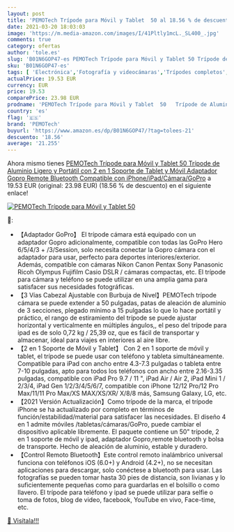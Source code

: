 ```yaml
---
layout: post
title: 'PEMOTech Trípode para Móvil y Tablet  50 al 18.56 % de descuento'
date: 2021-03-20 18:03:03
image: 'https://m.media-amazon.com/images/I/41Pltly1mcL._SL400_.jpg'
comments: true
category: ofertas
author: 'tole.es'
slug: 'B01N6GOP47-es PEMOTech Trípode para Móvil y Tablet 50 Trípode de...'
sku: 'B01N6GOP47-es'
tags: [ 'Electrónica','Fotografía y videocámaras','Trípodes completos','Trípodes y monopies','bluetooth','móvil','pemotech','tablet', ]
actualPrice: 19.53 EUR
currency: EUR
price: 19.53
comparePrice: 23.98 EUR
prodname: 'PEMOTech Trípode para Móvil y Tablet  50   Trípode de Aluminio  Ligero y Portátil con 2 en 1 Soporte de Tablet y Móvil  Adaptador Gopro  Remote Bluetooth  Compatible con iPhone/iPad/Cámara/GoPro'
country: 'es'
flag: '🇪🇸'
brand: 'PEMOTech'
buyurl: 'https://www.amazon.es/dp/B01N6GOP47/?tag=tolees-21'
descuento: '18.56'
average: '21.255'
---
```


Ahora mismo tienes [PEMOTech Trípode para Móvil y Tablet  50   Trípode de Aluminio  Ligero y Portátil con 2 en 1 Soporte de Tablet y Móvil  Adaptador Gopro  Remote Bluetooth  Compatible con iPhone/iPad/Cámara/GoPro](https://www.amazon.es/dp/B01N6GOP47/?tag=tolees-21) a 19.53 EUR (original: 23.98 EUR) (18.56 %  de descuento) en el siguiente enlace!

[![PEMOTech Trípode para Móvil y Tablet  50](https://m.media-amazon.com/images/I/41Pltly1mcL._SL400_.jpg)](https://www.amazon.es/dp/B01N6GOP47/?tag=tolees-21)

🔎:

- 【Adaptador GoPro】 El trípode cámara está equipado con un adaptador Gopro adicionalmente, compatible con todas las GoPro Hero 6/5/4/3 + /3/Session, solo necesita conectar la Gopro cámara con el adaptador para usar, perfecto para deportes interiores/exterior. Además, compatible con cámaras Nikon Canon Pentax Sony Panasonic Ricoh Olympus Fujifilm Casio DSLR / cámaras compactas, etc. El trípode para cámara y teléfono se puede utilizar en una amplia gama para satisfacer sus necesidades fotográficas.
- 【3 Vías Cabezal Ajustable con Burbuja de Nivel】PEMOTech trípode cámara se puede extender a 50 pulgadas, patas de aleación de aluminio de 3 secciones, plegado mínimo a 15 pulgadas lo que lo hace portátil y práctico, el rango de estiramiento del trípode se puede ajustar horizontal y verticalmente en múltiples ángulos,, el peso del trípode para ipad es de solo 0,72 kg / 25,39 oz, que es fácil de transportar y almacenar, ideal para viajes en interiores al aire libre.
- 【2 en 1 Soporte de Móvil y Tablet】 Con 2 en 1 soporte de móvil y tablet, el trípode se puede usar con teléfono y tableta simultáneamente. Compatible para iPad con ancho entre 4.3-7.3 pulgadas o tableta entre 7-10 pulgadas, apto para todos los teléfonos con ancho entre 2.16-3.35 pulgadas, compatible con iPad Pro 9.7  / 11 ", iPad Air / Air 2, iPad Mini 1 / 2/3/4, iPad Gen 1/2/3/4/5/6/7, compatible con iPhone 12/12 Pro/12 Pro Max/11/11 Pro Max/XS MAX/XS/XR/ X/8/8 más, Samsung Galaxy, LG, etc.
- 【2021 Versión Actualización】Como trípode de la marca, el trípode iPhone se ha actualizado por completo en términos de función/estabilidad/material para satisfacer las necesidades. El diseño 4 en 1 admite móviles /tabletas/cámaras/GoPro, puede cambiar el dispositivo aplicable libremente. El paquete contiene un 50" trípode, 2 en 1 soporte de móvil y ipad, adaptador Gopro,remote bluetooth y bolsa de transporte. Hecho de aleación de aluminio, estable y duradero.
- 【Control Remoto Bluetooth】Este control remoto inalámbrico universal funciona con teléfonos iOS (6.0+) y Android (4.2+), no se necesitan aplicaciones para descargar, solo conéctese a bluetooth para usar. Las fotografías se pueden tomar hasta 30 pies de distancia, son livianas y lo suficientemente pequeñas como para guardarlas en el bolsillo o como llavero. El trípode para teléfono y ipad se puede utilizar para selfie o toma de fotos, blog de video, facebook, YouTube en vivo, Face-time, etc.

[🛒 Visítala!!!](https://www.amazon.es/dp/B01N6GOP47/?tag=tolees-21)
